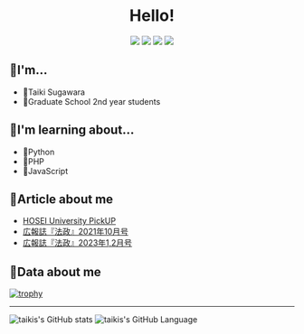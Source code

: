 <div  align="center">
<h1>
  Hello!
</h1>

<a href="https://twitter.com/taikis_tech"><img src="https://img.shields.io/twitter/follow/taikis_tech"></a>
<a href="http://qiita.com/taikis"><img src="https://qiita-badge.apiapi.app/s/taikis/posts.svg"></a>
<a href="http://qiita.com/taikis"><img src="https://qiita-badge.apiapi.app/s/taikis/contributions.svg"></a>
<img src="https://komarev.com/ghpvc/?username=taikis">
 
</div>
  
## 📣I'm...

- 💫Taiki Sugawara
- 🏫Graduate School 2nd year students

## 📣I'm learning about...

- 🦎Python
- 🐙PHP
- 🌱JavaScript

## 📣Article about me

- [HOSEI University PickUP](https://www.hosei.ac.jp/pickup/article-20210409102758/)
- [広報誌『法政』2021年10月号](http://phronesis.hosei.ac.jp/article/article-20211104173222)
- [広報誌『法政』2023年1,2月号](https://www.hosei.ac.jp/info/article-20221208103102/)

## 📣Data about me

[![trophy](https://github-profile-trophy.vercel.app/?username=taikis&theme=dracula&row=2&column=3&rank=SSS,SS,S,AAA,AA,A,B,SECRET)](https://github.com/ryo-ma/github-profile-trophy)

---

![taikis's GitHub stats](https://github-readme-stats.vercel.app/api?username=taikis&count_private=true&theme=dracula&show_icons=true)
![taikis's GitHub Language](https://github-readme-stats.vercel.app/api/top-langs/?username=taikis&layout=compact&theme=dracula)
